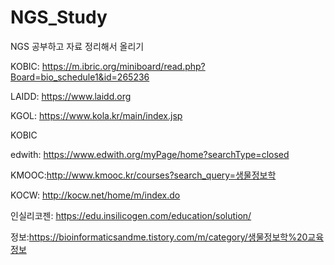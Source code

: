 # NGS_Study
NGS 공부하고 자료 정리해서 올리기 

KOBIC: https://m.ibric.org/miniboard/read.php?Board=bio_schedule1&id=265236

LAIDD: https://www.laidd.org

KGOL: https://www.kola.kr/main/index.jsp

KOBIC 

edwith: https://www.edwith.org/myPage/home?searchType=closed

KMOOC:http://www.kmooc.kr/courses?search_query=생물정보학

KOCW: http://kocw.net/home/m/index.do

인실리코젠: https://edu.insilicogen.com/education/solution/

정보:https://bioinformaticsandme.tistory.com/m/category/생물정보학%20교육정보
